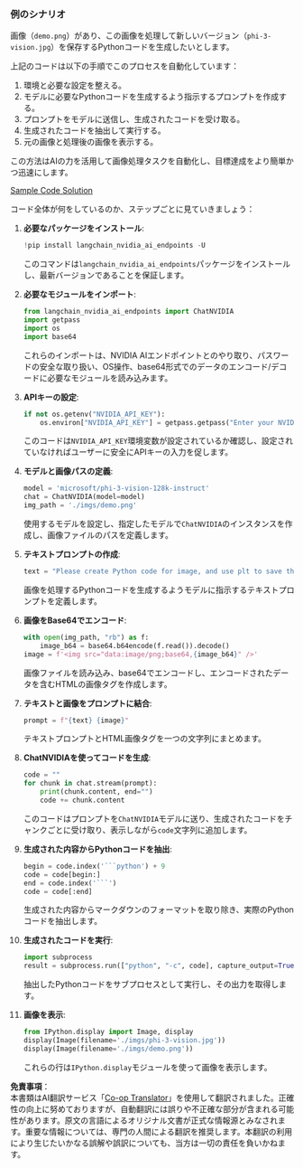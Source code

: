 <!--
CO_OP_TRANSLATOR_METADATA:
{
  "original_hash": "a8de701a2f1eb12b1f82432288d709cf",
  "translation_date": "2025-07-17T04:53:42+00:00",
  "source_file": "md/02.Application/04.Vision/Phi3/E2E_Nvidia_NIM_Vision.md",
  "language_code": "ja"
}
-->
### 例のシナリオ

画像（`demo.png`）があり、この画像を処理して新しいバージョン（`phi-3-vision.jpg`）を保存するPythonコードを生成したいとします。

上記のコードは以下の手順でこのプロセスを自動化しています：

1. 環境と必要な設定を整える。
2. モデルに必要なPythonコードを生成するよう指示するプロンプトを作成する。
3. プロンプトをモデルに送信し、生成されたコードを受け取る。
4. 生成されたコードを抽出して実行する。
5. 元の画像と処理後の画像を表示する。

この方法はAIの力を活用して画像処理タスクを自動化し、目標達成をより簡単かつ迅速にします。

[Sample Code Solution](../../../../../../code/06.E2E/E2E_Nvidia_NIM_Phi3_Vision.ipynb)

コード全体が何をしているのか、ステップごとに見ていきましょう：

1. **必要なパッケージをインストール**:
    ```python
    !pip install langchain_nvidia_ai_endpoints -U
    ```
    このコマンドは`langchain_nvidia_ai_endpoints`パッケージをインストールし、最新バージョンであることを保証します。

2. **必要なモジュールをインポート**:
    ```python
    from langchain_nvidia_ai_endpoints import ChatNVIDIA
    import getpass
    import os
    import base64
    ```
    これらのインポートは、NVIDIA AIエンドポイントとのやり取り、パスワードの安全な取り扱い、OS操作、base64形式でのデータのエンコード/デコードに必要なモジュールを読み込みます。

3. **APIキーの設定**:
    ```python
    if not os.getenv("NVIDIA_API_KEY"):
        os.environ["NVIDIA_API_KEY"] = getpass.getpass("Enter your NVIDIA API key: ")
    ```
    このコードは`NVIDIA_API_KEY`環境変数が設定されているか確認し、設定されていなければユーザーに安全にAPIキーの入力を促します。

4. **モデルと画像パスの定義**:
    ```python
    model = 'microsoft/phi-3-vision-128k-instruct'
    chat = ChatNVIDIA(model=model)
    img_path = './imgs/demo.png'
    ```
    使用するモデルを設定し、指定したモデルで`ChatNVIDIA`のインスタンスを作成し、画像ファイルのパスを定義します。

5. **テキストプロンプトの作成**:
    ```python
    text = "Please create Python code for image, and use plt to save the new picture under imgs/ and name it phi-3-vision.jpg."
    ```
    画像を処理するPythonコードを生成するようモデルに指示するテキストプロンプトを定義します。

6. **画像をBase64でエンコード**:
    ```python
    with open(img_path, "rb") as f:
        image_b64 = base64.b64encode(f.read()).decode()
    image = f'<img src="data:image/png;base64,{image_b64}" />'
    ```
    画像ファイルを読み込み、base64でエンコードし、エンコードされたデータを含むHTMLの画像タグを作成します。

7. **テキストと画像をプロンプトに結合**:
    ```python
    prompt = f"{text} {image}"
    ```
    テキストプロンプトとHTML画像タグを一つの文字列にまとめます。

8. **ChatNVIDIAを使ってコードを生成**:
    ```python
    code = ""
    for chunk in chat.stream(prompt):
        print(chunk.content, end="")
        code += chunk.content
    ```
    このコードはプロンプトを`ChatNVIDIA`モデルに送り、生成されたコードをチャンクごとに受け取り、表示しながら`code`文字列に追加します。

9. **生成された内容からPythonコードを抽出**:
    ```python
    begin = code.index('```python') + 9
    code = code[begin:]
    end = code.index('```')
    code = code[:end]
    ```
    生成された内容からマークダウンのフォーマットを取り除き、実際のPythonコードを抽出します。

10. **生成されたコードを実行**:
    ```python
    import subprocess
    result = subprocess.run(["python", "-c", code], capture_output=True)
    ```
    抽出したPythonコードをサブプロセスとして実行し、その出力を取得します。

11. **画像を表示**:
    ```python
    from IPython.display import Image, display
    display(Image(filename='./imgs/phi-3-vision.jpg'))
    display(Image(filename='./imgs/demo.png'))
    ```
    これらの行は`IPython.display`モジュールを使って画像を表示します。

**免責事項**：  
本書類はAI翻訳サービス「[Co-op Translator](https://github.com/Azure/co-op-translator)」を使用して翻訳されました。正確性の向上に努めておりますが、自動翻訳には誤りや不正確な部分が含まれる可能性があります。原文の言語によるオリジナル文書が正式な情報源とみなされます。重要な情報については、専門の人間による翻訳を推奨します。本翻訳の利用により生じたいかなる誤解や誤訳についても、当方は一切の責任を負いかねます。